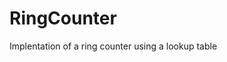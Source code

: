 # RingCounter
Implentation of a ring counter using a lookup table<span class="emoji-outer emoji-sizer"><span class="emoji-inner" style="background: url(chrome-extension://immhpnclomdloikkpcefncmfgjbkojmh/emoji-data/sheet_apple_32.png);background-position:53.99529964747356% 46.00470035252644%;background-size:5418.75% 5418.75%" data-codepoints="1f504"></span></span><span class="emoji-outer emoji-sizer"><span class="emoji-inner" style="background: url(chrome-extension://immhpnclomdloikkpcefncmfgjbkojmh/emoji-data/sheet_apple_32.png);background-position:53.99529964747356% 46.00470035252644%;background-size:5418.75% 5418.75%" data-codepoints="1f504"></span></span><span class="emoji-outer emoji-sizer"><span class="emoji-inner" style="background: url(chrome-extension://immhpnclomdloikkpcefncmfgjbkojmh/emoji-data/sheet_apple_32.png);background-position:53.99529964747356% 46.00470035252644%;background-size:5418.75% 5418.75%" data-codepoints="1f504"></span></span>
